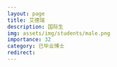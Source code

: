 ```yaml
---
layout: page
title: 艾德瑞
description: 国际生
img: assets/img/students/male.png
importance: 32
category: 已毕业博士
redirect:
---
```

